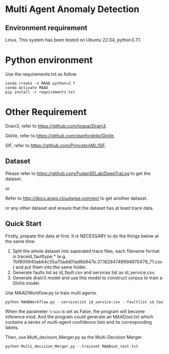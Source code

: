# Multi Agent Anomaly Detection
## Environment requirement
Linux. This system has been tested on Ubuntu 22.04, python3.7.1.
# Python environment
Use the requirements.txt as follow.
```
conda create -n MAAD python=3.7
conda activate MAAD
pip install -r requirements.txt
```
# Other Requirement
Drain3, refer to https://github.com/logpai/Drain3.

GloVe, refer to https://github.com/stanfordnlp/GloVe.

SIF, refer to https://github.com/PrincetonML/SIF.
## Dataset
Please refer to https://github.com/FudanSELab/DeepTraLog to get the dataset.

or

Refer to http://docs.aiops.cloudwise.com/en/ to get another dataset.

or any other dataset and ensure that the dataset has at least trace data.
## Quick Start
Firstly, prepate the data at first. It is NECESSARY to do the things below at the same time.
1. Split the whole dataset into saperated trace files, each filename format is traceid_faulttype.* (e.g. 7bf800940ab64c55a70add01ad6b847b.37.16284749994970479_71.csv) and put them into the same folder.
2. Generate faults list as id_fault.csv and services list as id_service.csv.
3. Generate drain3 model and use this model to construct corpus to train a GloVe model.

Use MAADWorkflow.py to train multi agents.
```python
python MAADWorkflow.py --servicelist id_service.csv --faultlist id_fault.csv --batch 1 --trainset ./data/train/ --labelmode 0 --errortypes 72 --train True --gloveword ./GloVeModel/vectors.txt --glovevec ./GloVeModel/vocab.txt --drain trainticket --fileconfig "4,1,0,6,3,5"
```

When the parameter ```train``` is set as False, the program will become inference mod. And the program could generate an MAADout.txt which contains a series of multi-agent confidence lists and its corresponding labels.

Then, use Multi_decision_Merger.py as the Multi-Decision Merger. 
```python
python Multi_decision_Merger.py --trainset MAADout_test.txt
```
